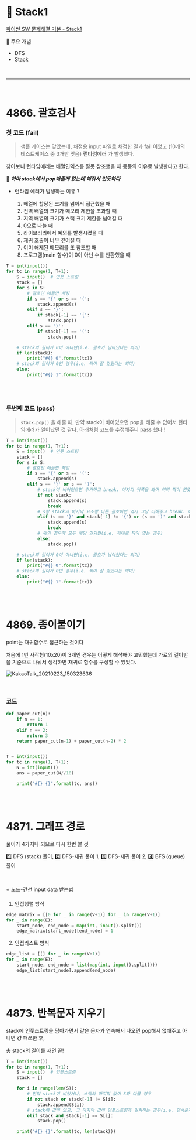 # 📎 Stack1

[파이썬 SW 문제해결 기본 - Stack1](https://swexpertacademy.com/main/learn/course/subjectDetail.do?courseId=AVuPDN86AAXw5UW6&subjectId=AWOVHzyqqe8DFAWg#)

🌟 주요 개념

- DFS
- Stack

<br>

---

<br>

# 4866. 괄호검사



### 첫 코드 (fail)

> 샘플 케이스는 맞았는데, 채점용 input 파일로 채점한 결과 fail 이었고 (10개의 테스트케이스 중 3개만 맞음)   **런타임에러** 가 발생했다.

찾아보니 런타임에러는 배열인덱스를 잘못 참조했을 때 등등의 이유로 발생한다고 한다.

🤔 ***아마 stack에서 pop해줄게 없는데 해줘서 인듯하다***

  - 런타임 에러가 발생하는 이유 ?

    1. 배열에 할당된 크기를 넘어서 접근했을 때
    2. 전역 배열의 크기가 메모리 제한을 초과할 때
    3. 지역 배열의 크기가 스택 크기 제한을 넘어갈 때
    4. 0으로 나눌 때
    5. 라이브러리에서 예외를 발생시켰을 때
    6. 재귀 호출이 너무 깊어질 때
    7. 이미 해제된 메모리를 또 참조할 때
    8. 프로그램(main 함수)이 0이 아닌 수를 반환했을 때

```python
T = int(input())
for tc in range(1, T+1):
    S = input()  # 인풋 스트링
    stack = []
    for s in S:
        # 괄호인 애들만 체킹
        if s == '{' or s == '(':
            stack.append(s)
        elif s == '}':
            if stack[-1] == '{':
                stack.pop()
        elif s == ')':
            if stack[-1] == '(':
                stack.pop()

    # stack의 길이가 0이 아니면(i.e. 괄호가 남아있다는 의미)
    if len(stack):
        print("#{} 0".format(tc))
    # stack의 길이가 0인 경우(i.e. 짝이 잘 맞았다는 의미)
    else:
        print("#{} 1".format(tc))
```

<br>

<br>

### 두번째 코드 (pass)

> `stack.pop()` 을 해줄 때, 만약 stack이 비어있으면 pop을 해줄 수 없어서 런타임에러가 일어났던 것 같다. 아래처럼 코드를 수정해주니 pass 했다 ! 

```python
T = int(input())
for tc in range(1, T+1):
    S = input()  # 인풋 스트링
    stack = []
    for s in S:
        # 괄호인 애들만 체킹
        if s == '{' or s == '(':
            stack.append(s)
        elif s == '}' or s == ')':
            # stack이 비어있으면 추가하고 break. 어차피 뒤쪽을 봐야 이미 짝이 안맞기 때문
            if not stack:
                stack.append(s)
                break
            # s랑 stack의 마지막 요소랑 다른 괄호이면 역시 그냥 더해주고 break. 어차피 제대로 된 짝이 아니니까
            elif (s == '}' and stack[-1] != '{') or (s == ')' and stack[-1] != '('):
                stack.append(s)
                break
            # 위의 경우에 모두 해당 안되면(i.e. 제대로 짝이 맞는 경우)
            else:
                stack.pop()

    # stack의 길이가 0이 아니면(i.e. 괄호가 남아있다는 의미)
    if len(stack):
        print("#{} 0".format(tc))
    # stack의 길이가 0인 경우(i.e. 짝이 잘 맞았다는 의미)
    else:
        print("#{} 1".format(tc))
```

<br><br>

# 4869. 종이붙이기

point는 재귀함수로 접근하는 것이다

처음에 1번 사각형(10x20)이 3개인 경우는 어떻게 해석해야 고민했는데 가로의 길이만을 기준으로 나눠서 생각하면 재귀로 함수를 구성할 수 있었다.

![KakaoTalk_20210223_150323636](https://user-images.githubusercontent.com/77573938/113927804-e9967e80-9828-11eb-8184-6296a64dfdaf.jpg)

<br>

### 코드

```python
def paper_cut(n):
    if n == 1:
        return 1
    elif n == 2:
        return 3
    return paper_cut(n-1) + paper_cut(n-2) * 2


T = int(input())
for tc in range(1, T+1):
    N = int(input())
    ans = paper_cut(N//10)

    print("#{} {}".format(tc, ans))
```

<br><br>

# 4871. 그래프 경로

풀이가 4가지나 되므로 다시 한번 볼 것

1️⃣ DFS (stack) 풀이,  2️⃣ DFS-재귀 풀이 1,  3️⃣ DFS-재귀 풀이 2,  4️⃣ BFS (queue) 풀이

<br>

⭐ 노드-간선 input data 받는법

1. 인접행렬 방식

```python
edge_matrix = [[0 for _ in range(V+1)] for _ in range(V+1)]
for _ in range(E):
    start_node, end_node = map(int, input().split())
    edge_matrix[start_node][end_node] = 1
```



2. 인접리스트 방식

```python
edge_list = [[] for _ in range(V+1)]
for _ in range(E):
    start_node, end_node = list(map(int, input().split()))
    edge_list[start_node].append(end_node)
```


<br><br>

# 4873. 반복문자 지우기

stack에 인풋스트링을 담아가면서 같은 문자가 연속해서 나오면 pop해서 없애주고 아니면 걍 패쓰한 후,

총 stack의 길이를 재면 끝!

```python
T = int(input())
for tc in range(1, T+1):
    S = input()  # 인풋스트링
    stack = []

    for i in range(len(S)):
        # 만약 stack이 비었거나, 스택의 마지막 값이 S와 다를 경우
        if not stack or stack[-1] != S[i]:
            stack.append(S[i])
        # stack에 값이 있고, 그 마지막 값이 인풋스트링과 일치하는 경우(i.e. 연속문자)
        elif stack and stack[-1] == S[i]:
            stack.pop()

    print("#{} {}".format(tc, len(stack)))
```

